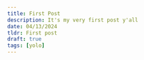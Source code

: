 ```yaml
---
title: First Post 
description: It's my very first post y'all
date: 04/13/2024
tldr: First post 
draft: true
tags: [yolo]
---
```

